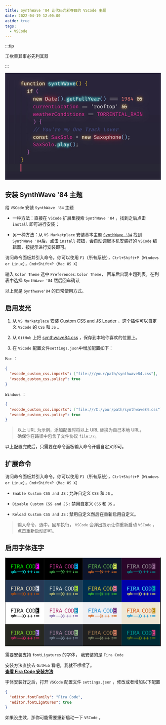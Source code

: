 ```yaml
---
title: SynthWave '84 让代码光彩夺目的 VSCode 主题
date: 2022-04-19 12:00:00
aside: true
tags:
  - VSCode
---
```


:::tip

工欲善其事必先利其器

:::

<!-- more -->

<!-- <img src="https://i.loli.net/2019/04/30/5cc7c866d4faf.jpg"> -->
<!-- <img src="/images/SynthWave84.jpg"> -->

![SynthWave84](/images/SynthWave84.jpg)

## 安装 SynthWave '84 主题

给 `VSCode` 安装 `SynthWave '84` 主题

- 一种方法：直接在 `VSCode` 扩展里搜索 `SynthWave '84` ，找到之后点击 `install` 即可进行安装；

- 另一种方法：从 `VS Marketplace` 安装基本主题 [`SynthWave '84`](https://marketplace.visualstudio.com/items?itemName=RobbOwen.synthwave-vscode) 找到`SynthWave '84`后，点击 `install` 按钮，会自动调起本机安装好的 `VSCode` 编辑器，按提示进行安装即可。

访问命令面板并引入命令，你可以使用 `F1`（所有系统），`Ctrl+Shift+P`（`Windows or Linux`），`Cmd+Shift+P`（`Mac OS X`）

输入 `Color Theme` 选中 `Preferences:Color Theme`， 回车后出现主题列表，在列表中选择 `SynthWave '84` 然后回车确认

以上就是 `Synthwave'84` 的日常使用方式。

## 启用发光

1. 从 `VS Marketplace` 安装 [Custom CSS and JS Loader](https://marketplace.visualstudio.com/items?itemName=be5invis.vscode-custom-css) ，这个插件可以自定义 `VSCode` 的 `CSS` 和 `JS` 。

2. 从 `GitHub` 上把 [synthwave84.css](https://github.com/robb0wen/synthwave-vscode/blob/master/synthwave84.css) ，保存到本地你喜欢的位置上。

3. 在 `VSCode` 配置文件`settings.json`中增加配置如下：

`Mac` ：

```json
{
  "vscode_custom_css.imports": ["file:///your/path/synthwave84.css"],
  "vscode_custom_css.policy": true
}
```

`Windows` ：

```json
{
  "vscode_custom_css.imports": ["file:///C:/your/path/synthwave84.css"],
  "vscode_custom_css.policy": true
}
```

> 以上 URL 为示例，添加配置时将以上 URL 替换为自己本地 URL，  
> 确保你在路径中包含了文件协议 `file://`。

以上配置完成后，只需要在命令面板输入命令开启自定义即可。

## 扩展命令

访问命令面板并引入命令，你可以使用 `F1`（所有系统），`Ctrl+Shift+P`（`Windows or Linux`），`Cmd+Shift+P`（`Mac OS X`）

- `Enable Custom CSS and JS` : 允许自定义 `CSS` 和 `JS` 。

- `Disable Custom CSS and JS` : 禁用自定义 `CSS` 和 `JS` 。

- `Reload Custom CSS and JS` : 禁用自定义然后在重新启用自定义。

> 输入命令，选中，回车执行， `VSCode` 会弹出提示让你重新启动 `VSCode` ，点击重新启动即可。

## 启用字体连字

![FiraCode](/images/FiraCode.png)

需要安装支持 `fontLigatures` 的字体， 我安装的是 `Fira Code`

安装方法直接去 `GitHub` 看吧，我就不啰嗦了。  
[**查看 Fira Code 安装方法**](https://github.com/tonsky/FiraCode/wiki/Installing)

字体安装好之后，打开 `VSCode` 配置文件 `settings.json` ，修改或者增加以下配置

```json
{
  "editor.fontFamily": "Fira Code",
  "editor.fontLigatures": true
}
```

如果没生效，那你可能需要重新启动一下 `VSCode` 。
